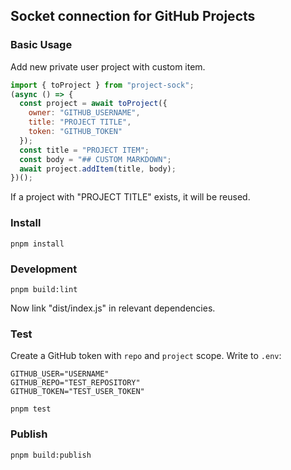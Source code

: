 ## Socket connection for GitHub Projects 

### Basic Usage

Add new private user project with custom item. 

```js
import { toProject } from "project-sock";
(async () => {
  const project = await toProject({
    owner: "GITHUB_USERNAME",
    title: "PROJECT TITLE",
    token: "GITHUB_TOKEN"
  });
  const title = "PROJECT ITEM";
  const body = "## CUSTOM MARKDOWN";
  await project.addItem(title, body);
})();
```

If a project with "PROJECT TITLE" exists, it will be reused.

### Install

```
pnpm install
```

### Development

```
pnpm build:lint
```

Now link "dist/index.js" in relevant dependencies.

### Test

Create a GitHub token with `repo` and `project` scope. Write to `.env`:

```properties
GITHUB_USER="USERNAME"
GITHUB_REPO="TEST_REPOSITORY"
GITHUB_TOKEN="TEST_USER_TOKEN"
```

```
pnpm test
```

### Publish

```
pnpm build:publish
```
